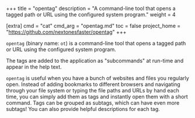 +++
title = "opentag"
description = "A command-line tool that opens a tagged path or URL using the configured system program."
weight = 4

[extra]
cmd = "cat"
cmd_arg = "opentag.md"
toc = false
project_home = "https://github.com/nextonesfaster/opentag"
+++

`opentag` (binary name: `ot`) is a command-line tool that opens a tagged path or URL using the configured system program.

The tags are added to the application as "subcommands" at run-time and appear in the help text.

`opentag` is useful when you have a bunch of websites and files you regularly open. Instead of adding bookmarks to different browsers and navigating through your file system or typing the file paths and URLs by hand each time, you can simply add them as tags and instantly open them with a short command. Tags can be grouped as subtags, which can have even more subtags! You can also provide helpful descriptions for each tag.
